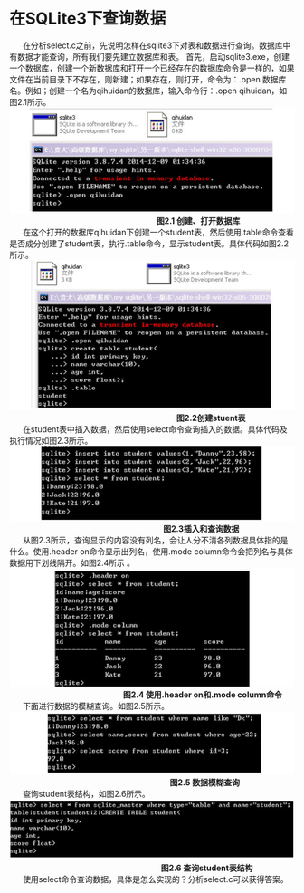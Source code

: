 # 在SQLite3下查询数据
&nbsp;&nbsp;&nbsp;&nbsp;&nbsp;&nbsp;在分析select.c之前，先说明怎样在sqlite3下对表和数据进行查询。数据库中有数据才能查询，所有我们要先建立数据库和表。
首先，启动sqlite3.exe，创建一个数据库，创建一个新数据库和打开一个已经存在的数据库命令是一样的，如果文件在当前目录下不存在，则新建；如果存在，则打开，命令为：.open 数据库名。例如；创建一个名为qihuidan的数据库，输入命令行：.open qihuidan，如图2.1所示。
<img src="openDB.jpg">
&nbsp;&nbsp;&nbsp;&nbsp;&nbsp;&nbsp;&nbsp;&nbsp;&nbsp;&nbsp;&nbsp;&nbsp;&nbsp;&nbsp;&nbsp;&nbsp;&nbsp;&nbsp;&nbsp;&nbsp;&nbsp;&nbsp;&nbsp;&nbsp;&nbsp;&nbsp;&nbsp;&nbsp;&nbsp;&nbsp;&nbsp;&nbsp;&nbsp;&nbsp;&nbsp;&nbsp;&nbsp;&nbsp;&nbsp;&nbsp;&nbsp;&nbsp;&nbsp;&nbsp;&nbsp;&nbsp;&nbsp;&nbsp;&nbsp;&nbsp;&nbsp;&nbsp;&nbsp;&nbsp;&nbsp;&nbsp;&nbsp;&nbsp;&nbsp;&nbsp;&nbsp;&nbsp;&nbsp;&nbsp;&nbsp;&nbsp;**图2.1 创建、打开数据库**<br>
&nbsp;&nbsp;&nbsp;&nbsp;&nbsp;&nbsp;在这个打开的数据库qihuidan下创建一个student表，然后使用.table命令查看是否成分创建了student表，执行.table命令，显示student表。具体代码如图2.2所示。
<img src="stuTable.jpg">
&nbsp;&nbsp;&nbsp;&nbsp;&nbsp;&nbsp;&nbsp;&nbsp;&nbsp;&nbsp;&nbsp;&nbsp;&nbsp;&nbsp;&nbsp;&nbsp;&nbsp;&nbsp;&nbsp;&nbsp;&nbsp;&nbsp;&nbsp;&nbsp;&nbsp;&nbsp;&nbsp;&nbsp;&nbsp;&nbsp;&nbsp;&nbsp;&nbsp;&nbsp;&nbsp;&nbsp;&nbsp;&nbsp;&nbsp;&nbsp;&nbsp;&nbsp;&nbsp;&nbsp;&nbsp;&nbsp;&nbsp;&nbsp;&nbsp;&nbsp;&nbsp;&nbsp;&nbsp;&nbsp;&nbsp;&nbsp;&nbsp;&nbsp;&nbsp;&nbsp;&nbsp;&nbsp;&nbsp;&nbsp;&nbsp;&nbsp;&nbsp;&nbsp;&nbsp;&nbsp;&nbsp;&nbsp;&nbsp;&nbsp;&nbsp;**图2.2创建stuent表**<br>
&nbsp;&nbsp;&nbsp;&nbsp;&nbsp;&nbsp;在student表中插入数据，然后使用select命令查询插入的数据。具体代码及执行情况如图2.3所示。
<img src="inAndQuery.jpg">
&nbsp;&nbsp;&nbsp;&nbsp;&nbsp;&nbsp;&nbsp;&nbsp;&nbsp;&nbsp;&nbsp;&nbsp;&nbsp;&nbsp;&nbsp;&nbsp;&nbsp;&nbsp;&nbsp;&nbsp;&nbsp;&nbsp;&nbsp;&nbsp;&nbsp;&nbsp;&nbsp;&nbsp;&nbsp;&nbsp;&nbsp;&nbsp;&nbsp;&nbsp;&nbsp;&nbsp;&nbsp;&nbsp;&nbsp;&nbsp;&nbsp;&nbsp;&nbsp;&nbsp;&nbsp;&nbsp;&nbsp;&nbsp;&nbsp;&nbsp;&nbsp;&nbsp;&nbsp;&nbsp;&nbsp;&nbsp;&nbsp;&nbsp;&nbsp;&nbsp;&nbsp;&nbsp;&nbsp;&nbsp;&nbsp;&nbsp;&nbsp;&nbsp;&nbsp;**图2.3插入和查询数据**<br>
&nbsp;&nbsp;&nbsp;&nbsp;&nbsp;&nbsp;从图2.3所示，查询显示的内容没有列名，会让人分不清各列数据具体指的是什么。使用.header on命令显示出列名，使用.mode column命令会把列名与具体数据用下划线隔开。如图2.4所示  。
<img src="headerAndMode.jpg">
&nbsp;&nbsp;&nbsp;&nbsp;&nbsp;&nbsp;&nbsp;&nbsp;&nbsp;&nbsp;&nbsp;&nbsp;&nbsp;&nbsp;&nbsp;&nbsp;&nbsp;&nbsp;&nbsp;&nbsp;&nbsp;&nbsp;&nbsp;&nbsp;&nbsp;&nbsp;&nbsp;&nbsp;&nbsp;&nbsp;&nbsp;&nbsp;&nbsp;&nbsp;&nbsp;&nbsp;&nbsp;&nbsp;&nbsp;&nbsp;&nbsp;&nbsp;&nbsp;&nbsp;&nbsp;&nbsp;&nbsp;&nbsp;&nbsp;&nbsp;&nbsp;**图2.4 使用.header on和.mode column命令**<br>
&nbsp;&nbsp;&nbsp;&nbsp;&nbsp;&nbsp;下面进行数据的模糊查询。如图2.5所示。
<img src="unclearQuert.jpg">
&nbsp;&nbsp;&nbsp;&nbsp;&nbsp;&nbsp;&nbsp;&nbsp;&nbsp;&nbsp;&nbsp;&nbsp;&nbsp;&nbsp;&nbsp;&nbsp;&nbsp;&nbsp;&nbsp;&nbsp;&nbsp;&nbsp;&nbsp;&nbsp;&nbsp;&nbsp;&nbsp;&nbsp;&nbsp;&nbsp;&nbsp;&nbsp;&nbsp;&nbsp;&nbsp;&nbsp;&nbsp;&nbsp;&nbsp;&nbsp;&nbsp;&nbsp;&nbsp;&nbsp;&nbsp;&nbsp;&nbsp;&nbsp;&nbsp;&nbsp;&nbsp;&nbsp;&nbsp;&nbsp;&nbsp;&nbsp;&nbsp;&nbsp;&nbsp;&nbsp;&nbsp;&nbsp;&nbsp;&nbsp;&nbsp;&nbsp;&nbsp;&nbsp;&nbsp;&nbsp;&nbsp;&nbsp;**图2.5 数据模糊查询**<br>
&nbsp;&nbsp;&nbsp;&nbsp;&nbsp;&nbsp;查询student表结构，如图2.6所示。
<img src="tableStructure.jpg">
&nbsp;&nbsp;&nbsp;&nbsp;&nbsp;&nbsp;&nbsp;&nbsp;&nbsp;&nbsp;&nbsp;&nbsp;&nbsp;&nbsp;&nbsp;&nbsp;&nbsp;&nbsp;&nbsp;&nbsp;&nbsp;&nbsp;&nbsp;&nbsp;&nbsp;&nbsp;&nbsp;&nbsp;&nbsp;&nbsp;&nbsp;&nbsp;&nbsp;&nbsp;&nbsp;&nbsp;&nbsp;&nbsp;&nbsp;&nbsp;&nbsp;&nbsp;&nbsp;&nbsp;&nbsp;&nbsp;&nbsp;&nbsp;&nbsp;&nbsp;&nbsp;&nbsp;&nbsp;&nbsp;&nbsp;&nbsp;&nbsp;&nbsp;&nbsp;&nbsp;&nbsp;&nbsp;&nbsp;&nbsp;&nbsp;&nbsp;&nbsp;&nbsp;**图2.6 查询student表结构**<br>
&nbsp;&nbsp;&nbsp;&nbsp;&nbsp;&nbsp;使用select命令查询数据，具体是怎么实现的？分析select.c可以获得答案。

